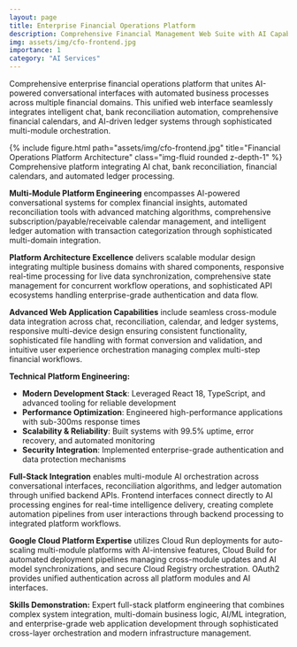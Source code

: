 ```yaml
---
layout: page
title: Enterprise Financial Operations Platform
description: Comprehensive Financial Management Web Suite with AI Capabilities
img: assets/img/cfo-frontend.jpg
importance: 1
category: "AI Services"
---
```


Comprehensive enterprise financial operations platform that unites AI-powered conversational interfaces with automated business processes across multiple financial domains. This unified web interface seamlessly integrates intelligent chat, bank reconciliation automation, comprehensive financial calendars, and AI-driven ledger systems through sophisticated multi-module orchestration.

<div class="row justify-content-sm-center">
    <div class="col-sm mt-3 mt-md-0">
        {% include figure.html path="assets/img/cfo-frontend.jpg" title="Financial Operations Platform Architecture" class="img-fluid rounded z-depth-1" %}
    </div>
</div>
<div class="caption">
    Comprehensive platform integrating AI chat, bank reconciliation, financial calendars, and automated ledger processing.
</div>

**Multi-Module Platform Engineering** encompasses AI-powered conversational systems for complex financial insights, automated reconciliation tools with advanced matching algorithms, comprehensive subscription/payable/receivable calendar management, and intelligent ledger automation with transaction categorization through sophisticated multi-domain integration.

**Platform Architecture Excellence** delivers scalable modular design integrating multiple business domains with shared components, responsive real-time processing for live data synchronization, comprehensive state management for concurrent workflow operations, and sophisticated API ecosystems handling enterprise-grade authentication and data flow.

**Advanced Web Application Capabilities** include seamless cross-module data integration across chat, reconciliation, calendar, and ledger systems, responsive multi-device design ensuring consistent functionality, sophisticated file handling with format conversion and validation, and intuitive user experience orchestration managing complex multi-step financial workflows.

**Technical Platform Engineering:**
- **Modern Development Stack**: Leveraged React 18, TypeScript, and advanced tooling for reliable development
- **Performance Optimization**: Engineered high-performance applications with sub-300ms response times
- **Scalability & Reliability**: Built systems with 99.5% uptime, error recovery, and automated monitoring
- **Security Integration**: Implemented enterprise-grade authentication and data protection mechanisms

**Full-Stack Integration** enables multi-module AI orchestration across conversational interfaces, reconciliation algorithms, and ledger automation through unified backend APIs. Frontend interfaces connect directly to AI processing engines for real-time intelligence delivery, creating complete automation pipelines from user interactions through backend processing to integrated platform workflows.

**Google Cloud Platform Expertise** utilizes Cloud Run deployments for auto-scaling multi-module platforms with AI-intensive features, Cloud Build for automated deployment pipelines managing cross-module updates and AI model synchronizations, and secure Cloud Registry orchestration. OAuth2 provides unified authentication across all platform modules and AI interfaces.

**Skills Demonstration:** Expert full-stack platform engineering that combines complex system integration, multi-domain business logic, AI/ML integration, and enterprise-grade web application development through sophisticated cross-layer orchestration and modern infrastructure management.
